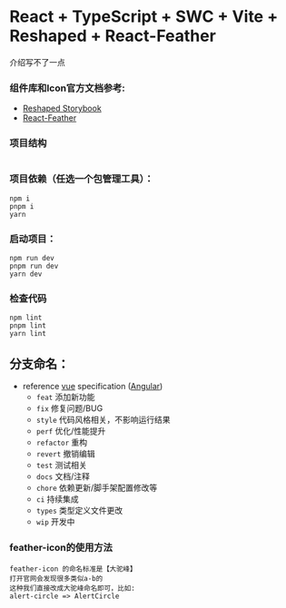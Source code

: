 # React + TypeScript + SWC + Vite + Reshaped + React-Feather
介绍写不了一点

### 组件库和Icon官方文档参考:

- [Reshaped Storybook](https://reshaped.so/storybook/index.html)
- [React-Feather](https://feathericons.com/)

### 项目结构
```

```

### 项目依赖（任选一个包管理工具）：
```
npm i
pnpm i
yarn
```

### 启动项目：
```
npm run dev
pnpm run dev
yarn dev
```

### 检查代码
```
npm lint
pnpm lint
yarn lint
```

## 分支命名：

- reference [vue](https://github.com/vuejs/vue/blob/dev/.github/COMMIT_CONVENTION.md) specification ([Angular](https://github.com/conventional-changelog/conventional-changelog/tree/master/packages/conventional-changelog-angular))
  - `feat` 添加新功能
  - `fix` 修复问题/BUG
  - `style` 代码风格相关，不影响运行结果
  - `perf` 优化/性能提升
  - `refactor` 重构
  - `revert` 撤销编辑
  - `test` 测试相关
  - `docs` 文档/注释
  - `chore` 依赖更新/脚手架配置修改等
  - `ci` 持续集成
  - `types` 类型定义文件更改
  - `wip` 开发中

### feather-icon的使用方法
```
feather-icon 的命名标准是【大驼峰】
打开官网会发现很多类似a-b的
这种我们直接改成大驼峰命名即可，比如:
alert-circle => AlertCircle 
```

